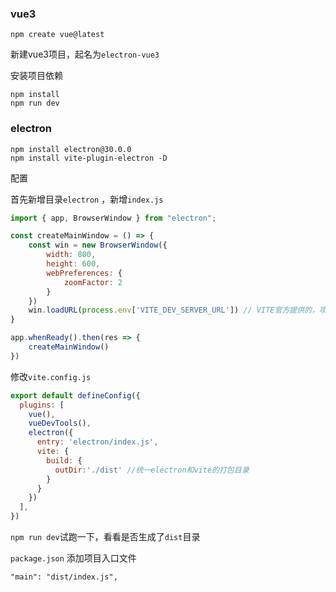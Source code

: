 ### vue3

```
npm create vue@latest
```

新建vue3项目，起名为`electron-vue3`

安装项目依赖

```
npm install
npm run dev
```



### electron

```
npm install electron@30.0.0
npm install vite-plugin-electron -D
```



配置

首先新增目录`electron` ，新增`index.js`

```js
import { app, BrowserWindow } from "electron";

const createMainWindow = () => {
	const win = new BrowserWindow({
		width: 800,
		height: 600,
		webPreferences: {
			zoomFactor: 2
		}
	})
	win.loadURL(process.env['VITE_DEV_SERVER_URL']) // VITE官方提供的，项目运行地址
}

app.whenReady().then(res => {
	createMainWindow()
})
```



修改`vite.config.js`

```js
export default defineConfig({
  plugins: [
    vue(),
    vueDevTools(),
    electron({
      entry: 'electron/index.js',
      vite: {
        build: {
          outDir:'./dist' //统一electron和vite的打包目录 
        }
      }
    })
  ],
})
```



`npm run dev`试跑一下，看看是否生成了`dist`目录



`package.json` 添加项目入口文件

```
"main": "dist/index.js",
```



